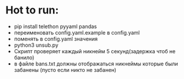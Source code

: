 # Hot to run:
- pip install telethon pyyaml pandas
- переименовать config.yaml.example в config.yaml
- поменять в config.yaml значения
- python3 unsub.py
- Скрипт проверяет каждый никнейм 5 секунд(задержка чтоб не банило)
- в файле bans.txt должны отображаться никнеймы которые были забанены (пусто если никто не забанен)
